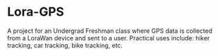 # Lora-GPS
A project for an Undergrad Freshman class where GPS data is collected from a LoraWan device and sent to a user. Practical uses include: hiker tracking, car tracking, bike tracking, etc.

